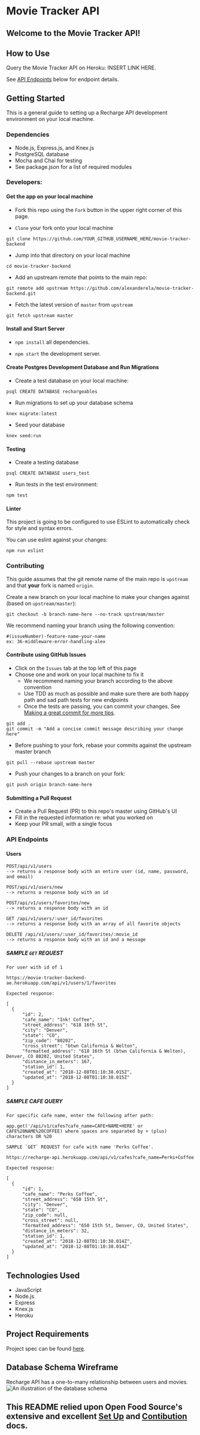 # Movie Tracker API

## Welcome to the Movie Tracker API!

## How to Use
Query the Movie Tracker API on Heroku: INSERT LINK HERE.

See [API Endpoints](#api-endpoints) below for endpoint details.

## Getting Started
This is a general guide to setting up a Recharge API development environment on your local machine.

### Dependencies
* Node.js, Express.js, and Knex.js
* PostgreSQL database
* Mocha and Chai for testing
* See package.json for a list of required modules

### Developers:
#### Get the app on your local machine
* Fork this repo using the `Fork` button in the upper right corner of this page.

* `Clone` your fork onto your local machine
```
git clone https://github.com/YOUR_GITHUB_USERNAME_HERE/movie-tracker-backend
```

* Jump into that directory on your local machine
```
cd movie-tracker-backend
```

* Add an upstream remote that points to the main repo:
```
git remote add upstream https://github.com/alexanderela/movie-tracker-backend.git
```

* Fetch the latest version of `master` from `upstream`
```
git fetch upstream master
```

#### Install and Start Server

* `npm install` all dependencies.

* `npm start` the development server.

#### Create Postgres Development Database and Run Migrations
*  Create a test database on your local machine:
```
psql CREATE DATABASE rechargeables
```

* Run migrations to set up your database schema
```
knex migrate:latest
```

* Seed your database
```
knex seed:run
```

#### Testing
* Create a testing database
```
psql CREATE DATABASE users_test
```
* Run tests in the test environment:
```
npm test
```

#### Linter
This project is going to be configured to use ESLint to automatically check for style and syntax errors.

You can use eslint against your changes: 
```
npm run eslint
```

### Contributing
This guide assumes that the git remote name of the main repo is `upstream` and that **your** fork is named `origin`.

Create a new branch on your local machine to make your changes against (based on `upstream/master`):
```
git checkout -b branch-name-here --no-track upstream/master
```
We recommend naming your branch using the following convention:
```
#(issueNumber)-feature-name-your-name
ex: 36-middleware-error-handling-alex
```

#### Contribute using GitHub Issues
* Click on the `Issues` tab at the top left of this page
* Choose one and work on your local machine to fix it  
  - We recommend naming your branch according to the above convention
  - Use TDD as much as possible and make sure there are both happy path and sad path tests for new endpoints  
  - Once the tests are passing, you can commit your changes. See [Making a great commit for more tips](https://github.com/openfoodfoundation/openfoodnetwork/wiki/Making-a-great-commit).  
```
git add .
git commit -m "Add a concise commit message describing your change here"
```
  - Before pushing to your fork, rebase your commits against the upstream master branch
```
git pull --rebase upstream master
```
  - Push your changes to a branch on your fork:
```
git push origin branch-name-here
```

#### Submitting a Pull Request
* Create a Pull Request (PR) to this repo's master using GitHub's UI
* Fill in the requested information re: what you worked on
* Keep your PR small, with a single focus

### API Endpoints
#### Users
```
POST/api/v1/users
--> returns a response body with an entire user (id, name, password, and email)

POST/api/v1/users/new
--> returns a response body with an id

POST/api/v1/users/favorites/new
--> returns a response body with an id

GET /api/v1/users/:user_id/favorites
--> returns a response body with an array of all favorite objects

DELETE /api/v1/users/:user_id/favorites/:movie_id
--> returns a response body with an id and a message

```
##### SAMPLE `GET` REQUEST
```
For user with id of 1

https://movie-tracker-backend-ae.herokuapp.com/api/v1/users/1/favorites

Expected response:

[
  {
      "id": 2,
      "cafe_name": "Ink! Coffee",
      "street_address": "618 16th St",
      "city": "Denver",
      "state": "CO",
      "zip_code": "80202",
      "cross_street": "btwn California & Welton",
      "formatted_address": "618 16th St (btwn California & Welton), Denver, CO 80202, United States",
      "distance_in_meters": 167,
      "station_id": 1,
      "created_at": "2018-12-08T01:10:38.015Z",
      "updated_at": "2018-12-08T01:10:38.015Z"
  }
]
```
##### SAMPLE CAFE QUERY
```
For specific cafe name, enter the following after path:

app.get('/api/v1/cafes?cafe_name=CAFE+NAME+HERE' or CAFE%20NAME%20COFFEE) where spaces are separated by + (plus) characters OR %20

SAMPLE `GET` REQUEST for cafe with name 'Perks Coffee'.

https://recharge-api.herokuapp.com/api/v1/cafes?cafe_name=Perks+Coffee

Expected response:

[
  {
      "id": 1,
      "cafe_name": "Perks Coffee",
      "street_address": "650 15th St",
      "city": "Denver",
      "state": "CO",
      "zip_code": null,
      "cross_street": null,
      "formatted_address": "650 15th St, Denver, CO, United States",
      "distance_in_meters": 32,
      "station_id": 1,
      "created_at": "2018-12-08T01:10:38.014Z",
      "updated_at": "2018-12-08T01:10:38.014Z"
  }
]
```

## Technologies Used
- JavaScript
- Node.js
- Express
- Knex.js
- Heroku

## Project Requirements
Project spec can be found [here](https://github.com/turingschool-examples/movie-tracker).

## Database Schema Wireframe
Recharge API has a one-to-many relationship between users and movies.
![An illustration of the database schema]()

## This README relied upon Open Food Source's extensive and excellent [Set Up](https://github.com/openfoodfoundation/openfoodnetwork/blob/master/GETTING_STARTED.md) and [Contibution](https://github.com/openfoodfoundation/openfoodnetwork/blob/master/CONTRIBUTING.md) docs.
